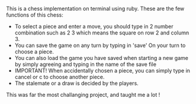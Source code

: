 This is a chess implementation on terminal using ruby.
These are the few functions of this chess:

- To select a piece and enter a move, you should type in
  2 number combination such as 2 3 which means the square on
  row 2 and column 3.
- You can save the game on any turn by typing in 'save'
  On your turn to choose a piece. 
- You can also load the game you have saved when starting
  a new game by simply agreeing and typing in the name of 
  the save file
- IMPORTANT! When accidentally chosen a piece, you can simply
  type in cancel or c to choose another piece.
- The stalemate or a draw is decided by the players. 

This was far the most challanging project, and taught me a lot !

